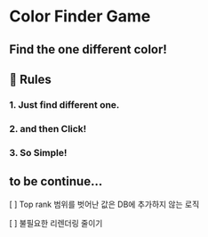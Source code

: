# Color Finder Game

## Find the one different color!

## 🧾 Rules
### 1. Just find different one.
### 2. and then Click!
### 3. So Simple!

## to be continue...

[ ] Top rank 범위를 벗어난 값은 DB에 추가하지 않는 로직 

[ ] 불필요한 리렌더링 줄이기
